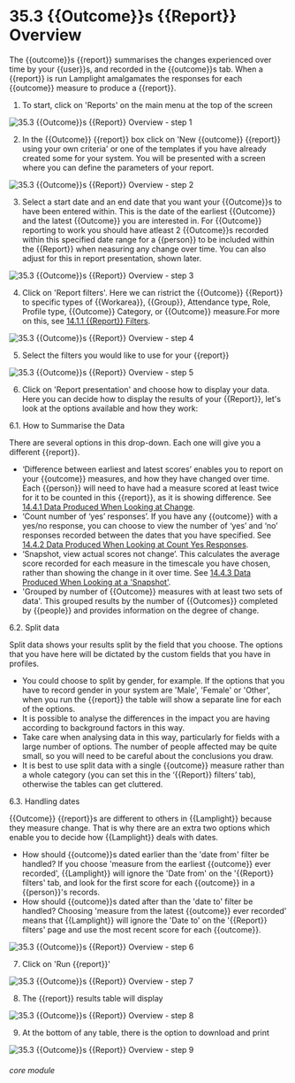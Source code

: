 # 35.3 {{Outcome}}s {{Report}} Overview

The {{outcome}}s {{report}} summarises the changes experienced over time by your {{user}}s, and recorded in the {{outcome}}s tab. When a {{report}} is run Lamplight amalgamates the responses for each {{outcome}} measure to produce a {{report}}.

1. To start, click on &#039;Reports&#039; on the main menu at the top of the screen

![35.3 {{Outcome}}s {{Report}} Overview - step 1](35.3_Outcomes_Report_Overview_im_1.png)

2. In the {{Outcome}} {{report}} box click on &#039;New {{outcome}} {{report}} using your own criteria&#039; or one of the templates if you have already created some for your system. You will be presented with a screen where you can define the parameters of your report.

![35.3 {{Outcome}}s {{Report}} Overview - step 2](35.3_Outcomes_Report_Overview_im_2.png)

3. Select a start date and an end date that you want your {{Outcome}}s to have been entered within. This is the date of the earliest {{Outcome}} and the latest {{Outcome}} you are interested in. For {{Outcome}} reporting to work you should have atleast 2 {{Outcome}}s recorded within this specified date range for a {{person}} to be included within the {{Report}} when neasuring any change over time. You can also adjust for this in report presentation, shown later.

![35.3 {{Outcome}}s {{Report}} Overview - step 3](35.3_Outcomes_Report_Overview_im_3.png)

4. Click on &#039;Report filters&#039;. Here we can ristrict the {{Outcome}} {{Report}} to specific types of {{Workarea}}, {{Group}}, Attendance type, Role, Profile type, {{Outcome}} Category, or {{Outcome}} measure.For more on this, see [14.1.1 {{Report}} Filters](/help/index/p/14.1.1).

![35.3 {{Outcome}}s {{Report}} Overview - step 4](35.3_Outcomes_Report_Overview_im_4.png)

5. Select the filters you would like to use for your {{report}}

![35.3 {{Outcome}}s {{Report}} Overview - step 5](35.3_Outcomes_Report_Overview_im_5.png)

6. Click on &#039;Report presentation&#039; and choose how to display your data. Here you can decide how to display the results of your {{Report}}, let's look at the options available and how they work:

6.1. How to Summarise the Data

There are several options in this drop-down. Each one will give you a different {{report}}.

- ‘Difference between earliest and latest scores’ enables you to report on your {{outcome}} measures, and how they have changed over time. Each {{person}} will need to have had a measure scored at least twice for it to be counted in this {{report}}, as it is showing difference. See [14.4.1 Data Produced When Looking at Change](/help/index/p/14.4.1).
- ‘Count number of ‘yes’ responses’. If you have any {{outcome}} with a yes/no response, you can choose to view the number of ‘yes’ and ‘no’ responses recorded between the dates that you have specified. See [14.4.2 Data Produced When Looking at Count Yes Responses](/help/index/p/14.4.2).
- ‘Snapshot, view actual scores not change’. This calculates the average score recorded for each measure in the timescale you have chosen, rather than showing the change in it over time. See [14.4.3 Data Produced When Looking at a 'Snapshot'](/help/index/p/14.4.3).
- 'Grouped by number of {{Outcome}} measures with at least two sets of data'. This grouped results by the number of {{Outcomes}} completed by {{people}} and provides information on the degree of change.

6.2. Split data

Split data shows your results split by the field that you choose. The options that you have here will be dictated by the custom fields that you have in profiles.

- You could choose to split by gender, for example. If the options that you have to record gender in your system are 'Male', 'Female' or 'Other', when you run the {{report}} the table will show a separate line for each of the options.
- It is possible to analyse the differences in the impact you are having according to background factors in this way. 
- Take care when analysing data in this way, particularly for fields with a large number of options. The number of people affected may be quite small, so you will need to be careful about the conclusions you draw.
- It is best to use split data with a single {{outcome}} measure rather than a whole category (you can set this in the ‘{{Report}} filters’ tab), otherwise the tables can get cluttered.

6.3. Handling dates

{{Outcome}} {{report}}s are different to others in {{Lamplight}} because they measure change. That is why there are an extra two options which enable you to decide how {{Lamplight}} deals with dates.

  - How should {{outcome}}s dated earlier than the 'date from' filter be handled?  If you choose 'measure from the earliest {{outcome}} ever recorded', {{Lamplight}} will ignore the 'Date from' on the '{{Report}} filters' tab, and look for the first score for each {{outcome}} in a {{person}}'s records.
  - How should {{outcome}}s dated after than the 'date to' filter be handled? Choosing 'measure from the latest {{outcome}} ever recorded' means that {{Lamplight}} will ignore the 'Date to' on the '{{Report}} filters' page and use the most recent score for each {{outcome}}.

![35.3 {{Outcome}}s {{Report}} Overview - step 6](35.3_Outcomes_Report_Overview_im_6.png)

7. Click on &#039;Run {{report}}&#039;

![35.3 {{Outcome}}s {{Report}} Overview - step 7](35.3_Outcomes_Report_Overview_im_7.png)

8. The {{report}} results table will display

![35.3 {{Outcome}}s {{Report}} Overview - step 8](35.3_Outcomes_Report_Overview_im_8.png)

9. At the bottom of any table, there is the option to download and print

![35.3 {{Outcome}}s {{Report}} Overview - step 9](35.3_Outcomes_Report_Overview_im_9.png)



###### core module
